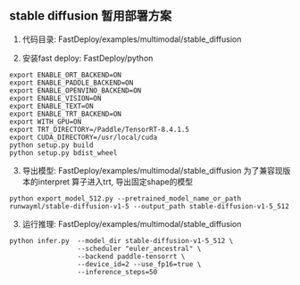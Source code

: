 ## stable diffusion 暂用部署方案
1. 代码目录: FastDeploy/examples/multimodal/stable_diffusion

2. 安装fast deploy: FastDeploy/python
```
export ENABLE_ORT_BACKEND=ON
export ENABLE_PADDLE_BACKEND=ON
export ENABLE_OPENVINO_BACKEND=ON
export ENABLE_VISION=ON
export ENABLE_TEXT=ON
export ENABLE_TRT_BACKEND=ON
export WITH_GPU=ON
export TRT_DIRECTORY=/Paddle/TensorRT-8.4.1.5
export CUDA_DIRECTORY=/usr/local/cuda
python setup.py build
python setup.py bdist_wheel
```

3. 导出模型: FastDeploy/examples/multimodal/stable_diffusion
为了兼容现版本的interpret 算子进入trt, 导出固定shape的模型
```
python export_model_512.py --pretrained_model_name_or_path runwayml/stable-diffusion-v1-5 --output_path stable-diffusion-v1-5_512
```

3. 运行推理: FastDeploy/examples/multimodal/stable_diffusion
```
python infer.py  --model_dir stable-diffusion-v1-5_512 \
                 --scheduler "euler_ancestral" \
                 --backend paddle-tensorrt \
                 --device_id=2 --use_fp16=true \
                 --inference_steps=50
```
